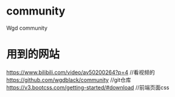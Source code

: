 # community
Wgd community
# 用到的网站
https://www.bilibili.com/video/av50200264?p=4 //看视频的
https://github.com/wgdblack/community //git仓库
https://v3.bootcss.com/getting-started/#download //前端页面css